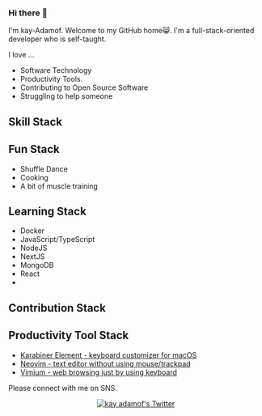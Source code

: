 ### Hi there 👋

I'm kay-Adamof. Welcome to my GitHub home😸. I'm a full-stack-oriented developer who is self-taught.

I love ...

- Software Technology 
- Productivity Tools.
- Contributing to Open Source Software 
- Struggling to help someone 

## Skill Stack

## Fun Stack

- Shuffle Dance
- Cooking
- A bit of muscle training

## Learning Stack

- Docker
- JavaScript/TypeScript
- NodeJS
- NextJS
- MongoDB
- React
- 

## Contribution Stack

## Productivity Tool Stack

- [Karabiner Element - keyboard customizer for macOS](https://karabiner-elements.pqrs.org/)
- [Neovim - text editor without using mouse/trackpad](https://neovim.io/)
- [Vimium - web browsing just by using keyboard]()


Please connect with me on SNS.

<p align="center">
  <a href="http://twitter.com/_adamof_">
    <img src="https://img.shields.io/twitter/follow/_adamof_?color=blue&label=Twitter&logo=twitter&style=for-the-badge" alt="kay adamof's Twitter"/>
  </a>
</p>

<!--
Here are some ideas to get you started:

- 🔭 I’m currently working on ...
- 🌱 I’m currently learning ...
- 👯 I’m looking to collaborate on ...
- 🤔 I’m looking for help with ...
- 💬 Ask me about ...
- 📫 How to reach me: ...
- 😄 Pronouns: ...
- ⚡ Fun fact: ...
-->
